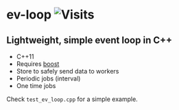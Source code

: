 # ev-loop ![Visits](https://nkvnu62257.execute-api.ap-south-1.amazonaws.com/production?repo=ev-loop)

## Lightweight, simple event loop in C++

* C++11
* Requires [boost](https://www.boost.org/)
* Store to safely send data to workers
* Periodic jobs (interval)
* One time jobs

Check `test_ev_loop.cpp` for a simple example.